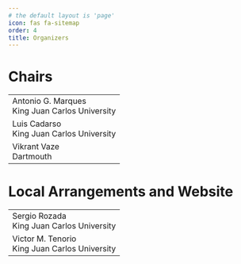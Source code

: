 ```yaml
---
# the default layout is 'page'
icon: fas fa-sitemap
order: 4
title: Organizers
---
```


# Chairs

|   |
|---|
| Antonio G. Marques<br>King Juan Carlos University |
| Luis Cadarso<br>King Juan Carlos University |
| Vikrant Vaze<br>Dartmouth |

# Local Arrangements and Website

|   |
|---|
| Sergio Rozada<br>King Juan Carlos University |
| Victor M. Tenorio<br>King Juan Carlos University |

